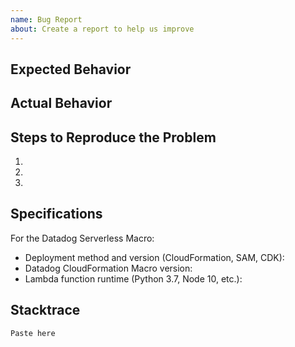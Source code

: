 ```yaml
---
name: Bug Report
about: Create a report to help us improve
---
```


## Expected Behavior


## Actual Behavior


## Steps to Reproduce the Problem

  1.
  1.
  1.

## Specifications

  For the Datadog Serverless Macro:
  - Deployment method and version (CloudFormation, SAM, CDK): 
  - Datadog CloudFormation Macro version: 
  - Lambda function runtime (Python 3.7, Node 10, etc.): 
  
## Stacktrace
  
  ```
  Paste here
  ```
  